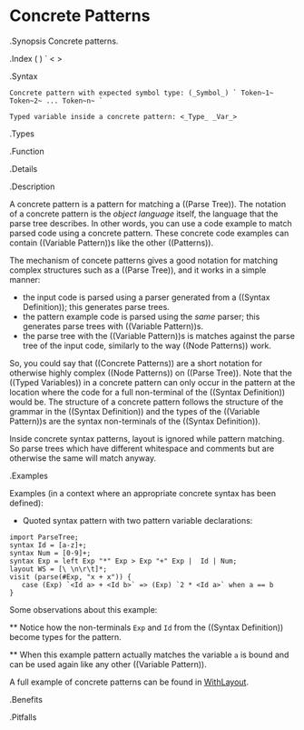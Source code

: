 # Concrete Patterns

.Synopsis
Concrete patterns.

.Index
( ) ` < > 

.Syntax

```rascal
Concrete pattern with expected symbol type: (_Symbol_) ` Token~1~ Token~2~ ... Token~n~ `
```
```rascal
Typed variable inside a concrete pattern: <_Type_ _Var_>
```

.Types

.Function

.Details

.Description

A concrete pattern is a pattern for matching a ((Parse Tree)). The notation of a concrete pattern is the *object language* itself, the language that the parse tree describes. 
In other words, you can use a code example to match parsed code using a concrete pattern. These concrete code examples can contain ((Variable Pattern))s like the other ((Patterns)).

The mechanism of concete patterns gives a good notation for matching complex structures such as a ((Parse Tree)), and it works in a simple manner:
   
   * the input code is parsed using a parser generated from a ((Syntax Definition)); this generates parse trees.
   * the pattern example code is parsed using the *same* parser; this generates parse trees with ((Variable Pattern))s.
   * the parse tree with the ((Variable Pattern))s is matches against the parse tree of the input code, similarly to the way ((Node Patterns)) work.     
 
So, you could say that ((Concrete Patterns)) are a short notation for otherwise highly complex ((Node Patterns)) on ((Parse Tree)).  Note that the ((Typed Variables)) in a concrete pattern can
only occur in the pattern at the location where the code for a full non-terminal of the ((Syntax Definition)) would be. The structure of a concrete pattern follows the structure of the 
grammar in the ((Syntax Definition)) and the types of the ((Variable Pattern))s are the syntax non-terminals of the ((Syntax Definition)).  

Inside concrete syntax patterns, layout is ignored while pattern matching. So parse trees which have different whitespace and comments but are otherwise the same will match anyway.

.Examples

Examples (in a context where an appropriate concrete syntax has been defined):

*  Quoted syntax pattern with two pattern variable declarations:
```rascal-shell
import ParseTree;
syntax Id = [a-z]+;
syntax Num = [0-9]+;
syntax Exp = left Exp "*" Exp > Exp "+" Exp |  Id | Num;
layout WS = [\ \n\r\t]*;
visit (parse(#Exp, "x + x")) {
   case (Exp) `<Id a> + <Id b>` => (Exp) `2 * <Id a>` when a == b
}
```
Some observations about this example:

** Notice how the non-terminals `Exp` and `Id` from the ((Syntax Definition)) become types for the pattern.

** When this example pattern actually matches the variable `a` is bound and can be used again like any other ((Variable Pattern)). 


A full example of concrete patterns can be found in [WithLayout]((Recipes:Concrete-WithLayout)).

.Benefits

.Pitfalls

